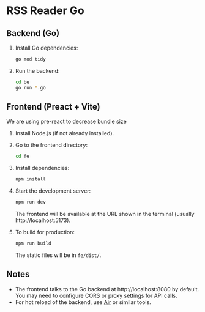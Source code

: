 # RSS Reader Go

## Backend (Go)

1. Install Go dependencies:
   ```sh
   go mod tidy
   ```
2. Run the backend:
   ```sh
   cd be
   go run *.go
   ```

## Frontend (Preact + Vite)

We are using pre-react to decrease bundle size

1. Install Node.js (if not already installed).
2. Go to the frontend directory:
   ```sh
   cd fe
   ```
3. Install dependencies:
   ```sh
   npm install
   ```
4. Start the development server:

   ```sh
   npm run dev
   ```

   The frontend will be available at the URL shown in the terminal (usually http://localhost:5173).

5. To build for production:
   ```sh
   npm run build
   ```
   The static files will be in `fe/dist/`.

## Notes

- The frontend talks to the Go backend at http://localhost:8080 by default. You may need to configure CORS or proxy settings for API calls.
- For hot reload of the backend, use [Air](https://github.com/cosmtrek/air) or similar tools.
